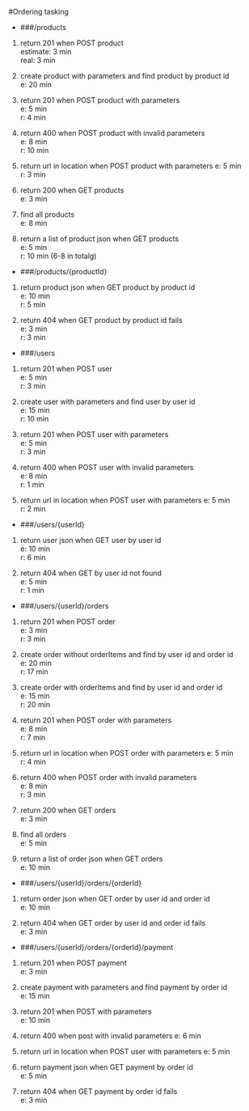 #Ordering tasking

* ###/products

1. return 201 when POST product  
 estimate: 3 min  
 real: 3 min

2. create product with parameters and find product by product id  
 e: 20 min  
  
  
3. return 201 when POST product with parameters  
 e: 5 min  
 r: 4 min
 
  
4. return 400 when POST product with invalid parameters  
 e: 8 min  
 r: 10 min
   
    
5. return url in location when POST product with parameters
  e: 5 min  
  r: 3 min
   
 
  
6. return 200 when GET products  
 e: 3 min  


7. find all products  
 e: 8 min  
  
  
8. return a list of product json when GET products  
 e: 5 min  
 r: 10 min (6-8 in totalg)
  

* ###/products/{productId}

1. return product json when GET product by product id  
 e: 10 min  
 r: 5 min
    
  
2. return 404 when GET product by product id fails  
 e: 3 min  
 r: 3 min
  
  
* ###/users

1. return 201 when POST user  
 e: 5 min  
 r: 3 min
  
  
  
 
2. create user with parameters and find user by user id  
 e: 15 min  
 r: 10 min
  
  
  
3. return 201 when POST user with parameters  
 e: 5 min  
 r: 3 min


4. return 400 when POST user with invalid parameters  
 e: 8 min  
 r: 1 min
  


5. return url in location when POST user with parameters
  e: 5 min  
  r: 2 min
   

    
* ###/users/{userId}

1. return user json when GET user by user id  
e: 10 min  
r: 6 min
 
 
2. return 404 when GET by user id not found  
 e: 5 min  
 r: 1 min
  
  
* ###/users/{userId}/orders

1. return 201 when POST order  
 e: 3 min  
 r: 3 min
  
  

2. create order without orderItems and find by user id and order id  
 e: 20 min  
 r: 17 min
    
   
3. create order with orderItems and find by user id and order id  
 e: 15 min  
 r: 20 min
  
    
    
4. return 201 when POST order with parameters  
 e: 8 min  
 r: 7 min
 
5. return url in location when POST order with parameters
  e: 5 min  
  r: 4 min
   
     
6. return 400 when POST order with invalid parameters  
 e: 8 min  
 r: 3 min
  
    
7. return 200 when GET orders  
 e: 3 min  
  
  
8. find all orders  
 e: 5 min  
  
  
 
9. return a list of order json when GET orders  
 e: 10 min  
  
  
  
    
 

* ###/users/{userId}/orders/{orderId}

1. return order json when GET order by user id and order id  
 e: 10 min  
  

2. return 404 when GET order by user id and order id fails  
 e: 3 min  
  
  
   
* ###/users/{userId}/orders/{orderId}/payment

1. return 201 when POST payment  
 e: 3 min  
  
  
 
2. create payment with parameters and find payment by order id  
 e: 15 min  
  
  

3. return 201 when POST with parameters  
 e: 10 min  
  
  
4. return 400 when post with invalid parameters
  e: 6 min
  
  
5. return url in location when POST user with parameters
  e: 5 min
   

6. return payment json when GET payment by order id   
  e: 5 min  
   
  
7. return 404 when GET payment by order id fails  
  e: 3 min  
   